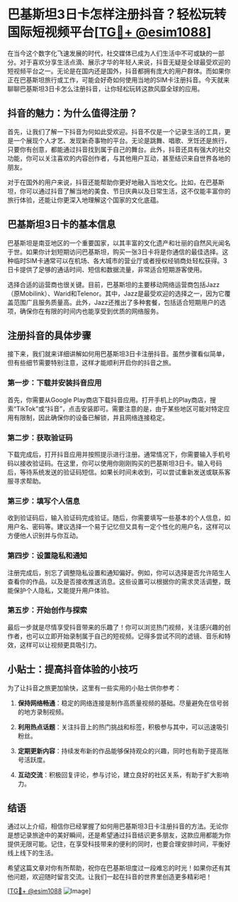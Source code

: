 # 巴基斯坦3日卡怎样注册抖音？轻松玩转国际短视频平台[[TG💪+ @esim1088](https://t.me/s/esim1088)]

在当今这个数字化飞速发展的时代，社交媒体已成为人们生活中不可或缺的一部分。对于喜欢分享生活点滴、展示才华的年轻人来说，抖音无疑是全球最受欢迎的短视频平台之一。无论是在国内还是国外，抖音都拥有庞大的用户群体。而如果你正在巴基斯坦旅行或工作，可能会好奇如何使用当地的SIM卡注册抖音。今天就来聊聊巴基斯坦3日卡怎么注册抖音，让你轻松玩转这款风靡全球的应用。

## 抖音的魅力：为什么值得注册？

首先，让我们了解一下抖音为何如此受欢迎。抖音不仅是一个记录生活的工具，更是一个展现个人才艺、发现新奇事物的平台。无论是跳舞、唱歌、烹饪还是旅行，只要你有创意，都能通过抖音找到属于自己的舞台。此外，抖音还具有强大的社交功能，你可以关注喜欢的内容创作者，与其他用户互动，甚至结识来自世界各地的朋友。

对于在国外的用户来说，抖音还能帮助你更好地融入当地文化。比如，在巴基斯坦，你可以通过抖音了解当地的美食、节日庆典以及日常生活，这不仅能丰富你的旅行体验，还能让你更深入地理解这个国家的文化底蕴。

## 巴基斯坦3日卡的基本信息

巴基斯坦是南亚地区的一个重要国家，以其丰富的文化遗产和壮丽的自然风光闻名于世。如果你计划短期访问巴基斯坦，购买一张3日卡将是你通信的最佳选择。这种临时SIM卡通常可以在机场、各大城市的营业厅或者授权经销商处轻松获得。3日卡提供了足够的通话时间、短信和数据流量，非常适合短期游客使用。

选择合适的运营商也很关键。目前，巴基斯坦的主要移动网络运营商包括Jazz（原Mobilink）、Warid和Telenor。其中，Jazz是最受欢迎的选择之一，因为它覆盖范围广且服务质量高。此外，Jazz还推出了多种套餐，包括适合短期用户的选项，确保你在有限的时间内也能享受到优质的网络服务。

## 注册抖音的具体步骤

接下来，我们就来详细讲解如何用巴基斯坦3日卡注册抖音。虽然步骤看似简单，但有些细节需要特别注意，这样才能顺利开启你的抖音之旅。

### 第一步：下载并安装抖音应用

首先，你需要从Google Play商店下载抖音应用。打开手机上的Play商店，搜索“TikTok”或“抖音”，点击安装即可。需要注意的是，由于某些地区可能对特定应用有限制，因此确保你的设备已解锁，并且网络连接稳定。

### 第二步：获取验证码

下载完成后，打开抖音应用并按照提示进行注册。通常情况下，你需要输入手机号码以接收验证码。在这里，你可以使用你刚刚购买的巴基斯坦3日卡。输入号码后，等待系统发送的验证码短信。如果长时间未收到，可以尝试重新发送或联系客服寻求帮助。

### 第三步：填写个人信息

收到验证码后，输入验证码完成验证。随后，你需要填写一些基本的个人信息，如用户名、密码等。建议选择一个易于记忆但又具有一定个性化的用户名，这样可以方便他人识别并与你互动。

### 第四步：设置隐私和通知

注册完成后，别忘了调整隐私设置和通知偏好。例如，你可以选择是否允许陌生人查看你的作品，以及是否接收推送消息。这些设置可以根据你的需求灵活调整，既能保护个人隐私，又能提升用户体验。

### 第五步：开始创作与探索

最后一步就是尽情享受抖音带来的乐趣了！你可以浏览热门视频，关注感兴趣的创作者，也可以立即开始录制属于自己的短视频。记得多尝试不同的滤镜、音乐和特效，这样可以让视频更具吸引力。

## 小贴士：提高抖音体验的小技巧

为了让抖音之旅更加愉快，这里有一些实用的小贴士供你参考：

1. **保持网络畅通**：稳定的网络连接是制作高质量视频的基础。尽量避免在信号弱的地方录制视频。
   
2. **利用热点话题**：关注抖音上的热门挑战和标签，积极参与其中，可以迅速吸引粉丝。

3. **定期更新内容**：持续发布新的作品能够保持观众的兴趣，同时也有助于提高账号活跃度。

4. **互动交流**：积极回复评论，参与讨论，建立良好的社区关系，有助于扩大影响力。

## 结语

通过以上介绍，相信你已经掌握了如何用巴基斯坦3日卡注册抖音的方法。无论你是想记录旅途中的美好瞬间，还是希望通过抖音结识更多朋友，这款应用都能为你提供无限可能。记住，在享受科技带来的便利的同时，也要合理安排时间，平衡好线上线下的生活。

希望这篇文章对你有所帮助，祝你在巴基斯坦度过一段难忘的时光！如果你还有其他问题，欢迎随时留言交流。让我们一起在抖音的世界里创造更多精彩吧！

[[TG💪+ @esim1088](https://t.me/s/esim1088) ![Image](https://i.postimg.cc/4NQfJmqS/Snipaste-2025-05-13-00-14-12.png)]